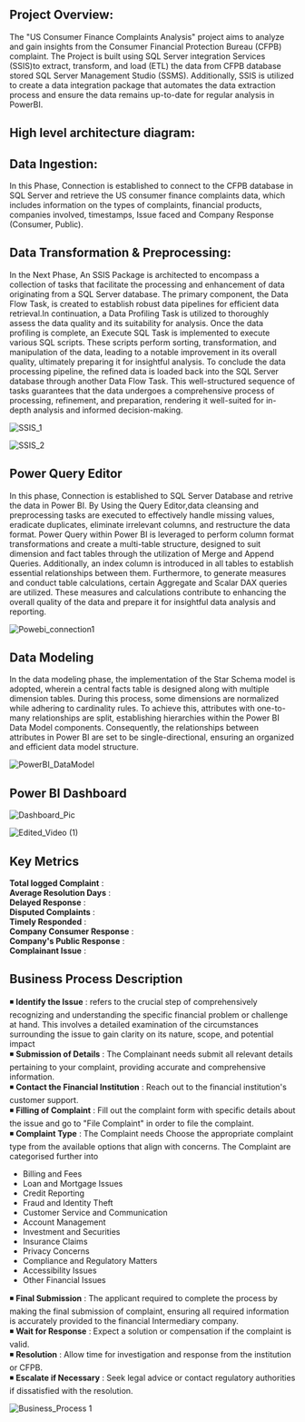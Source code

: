  
## Project Overview:
The "US Consumer Finance Complaints Analysis" project aims to analyze and gain insights from the Consumer Financial Protection Bureau (CFPB) complaint. The Project is built using
SQL Server integration Services (SSIS)to extract, transform, and load (ETL) the data from CFPB database stored SQL Server Management Studio (SSMS). Additionally, SSIS is utilized 
to create a data integration package that automates the data extraction process and ensure the data remains up-to-date for regular analysis in PowerBI. 


## High level architecture diagram:

## Data Ingestion: 
In this Phase, Connection is established to connect to the CFPB database in SQL Server and retrieve the US consumer finance complaints data, which includes information on the types of complaints, financial products, 
companies involved, timestamps, Issue faced and Company Response (Consumer, Public). <br>


## Data Transformation & Preprocessing:
In the Next Phase, An SSIS Package is architected to encompass a collection of tasks that facilitate the processing and enhancement of data originating from a SQL Server database. 
The primary component, the Data Flow Task, is created to establish robust data pipelines for efficient data retrieval.In continuation, a Data Profiling Task is utilized to thoroughly assess 
the data quality and its suitability for analysis. Once the data profiling is complete, an Execute SQL Task is implemented to execute various SQL scripts. 
These scripts perform sorting, transformation, and manipulation of the data, leading to a notable improvement in its overall quality, ultimately preparing it for insightful analysis.
To conclude the data processing pipeline, the refined data is loaded back into the SQL Server database through another Data Flow Task. This well-structured sequence of tasks guarantees 
that the data undergoes a comprehensive process of processing, refinement, and preparation, rendering it well-suited for in-depth analysis and informed decision-making. <br>

![SSIS_1](https://github.com/ashwinjai/US-ConsumerFinance-Complaints/assets/36980518/d4ac9cfc-49bc-4937-b970-168a2e0419a9)

![SSIS_2](https://github.com/ashwinjai/US-ConsumerFinance-Complaints/assets/36980518/225eba4c-c466-4618-8dfc-218bab3727ad)


## Power Query Editor
In this phase, Connection is established to SQL Server Database and retrive the data in Power BI. By Using the Query Editor,data cleansing and preprocessing tasks are executed to effectively handle missing values, eradicate duplicates, eliminate irrelevant columns, and restructure the data format.
Power Query within Power BI is leveraged to perform column format transformations and create a multi-table structure, designed to suit dimension and fact tables through the utilization of Merge and Append Queries. 
Additionally, an index column is introduced in all tables to establish essential relationships between them. 
Furthermore, to generate measures and conduct table calculations, certain Aggregate and Scalar DAX queries are utilized. These measures and calculations contribute to enhancing the overall quality of the data and 
prepare it for insightful data analysis and reporting. <br>

![Powebi_connection1](https://github.com/ashwinjai/US-ConsumerFinance-Complaints/assets/36980518/25a08a31-f0b3-400b-9be4-faf1e6798930)

## Data Modeling
In the data modeling phase, the implementation of the Star Schema model is adopted, wherein a central facts table is designed along with multiple dimension tables. 
During this process, some dimensions are normalized while adhering to cardinality rules. To achieve this, attributes with one-to-many relationships are split, establishing hierarchies within the Power BI Data Model components. 
Consequently, the relationships between attributes in Power BI are set to be single-directional, ensuring an organized and efficient data model structure. <br>

![PowerBI_DataModel](https://github.com/ashwinjai/US-ConsumerFinance-Complaints/assets/36980518/9fa0e571-d1e8-4a19-9b95-ccab107ef608) <br>

## Power BI Dashboard

![Dashboard_Pic](https://github.com/ashwinjai/US-ConsumerFinance-Complaints/assets/36980518/26209845-2fbe-4551-ac60-4d0b60870926) <br>

![Edited_Video (1)](https://github.com/ashwinjai/US-ConsumerFinance-Complaints/assets/36980518/10d15380-d4f4-4071-a995-feea434e82d2)


## Key Metrics

**Total logged Complaint** :    <br>
**Average Resolution Days** :   <br>
**Delayed Response** :          <br>
**Disputed Complaints** :        <br>
**Timely Responded** :           <br>
**Company Consumer Response** :     <br>
**Company's Public Response** :       <br>
**Complainant Issue** :                   <br>
## Business Process Description
:black_medium_small_square: **Identify the Issue** : refers to the crucial step of comprehensively recognizing and understanding the specific financial problem or challenge at hand. This involves a detailed examination of the circumstances surrounding the issue to gain clarity on its nature, scope, and potential impact <br>
:black_medium_small_square: **Submission of Details** : The Complainant needs submit all relevant details pertaining to your complaint, providing accurate and comprehensive information. <br>
:black_medium_small_square: **Contact the Financial Institution** : Reach out to the financial institution's customer support. <br>
:black_medium_small_square: **Filling of Complaint** : Fill out the complaint form with specific details about the issue and go to "File Complaint" in order to file the complaint. <br>
:black_medium_small_square: **Complaint Type** : The Complaint needs Choose the appropriate complaint type from the available options that align with concerns. The Complaint are categorised further into <br>
* Billing and Fees
* Loan and Mortgage Issues
* Credit Reporting
* Fraud and Identity Theft
* Customer Service and Communication
* Account Management
* Investment and Securities
* Insurance Claims
* Privacy Concerns
* Compliance and Regulatory Matters
* Accessibility Issues
* Other Financial Issues            <br>

:black_medium_small_square: **Final Submission** : The applicant required to complete the process by making the final submission of complaint, ensuring all required information is accurately provided to the financial Intermediary company. <br>
:black_medium_small_square: **Wait for Response** : Expect a solution or compensation if the complaint is valid. <br>
:black_medium_small_square: **Resolution** : Allow time for investigation and response from the institution or CFPB. <br>
:black_medium_small_square: **Escalate if Necessary** : Seek legal advice or contact regulatory authorities if dissatisfied with the resolution. <br>

![Business_Process 1](https://github.com/ashwinjai/US-ConsumerFinance-Complaints/assets/36980518/ca4eeda6-b13a-4eb1-8cf7-8c63a0c9c9ef)   <br>







